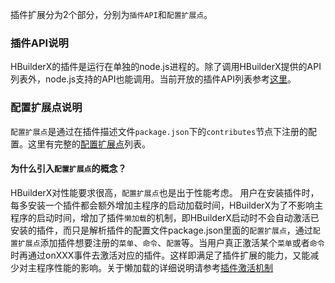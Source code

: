 插件扩展分为2个部分，分别为`插件API`和`配置扩展点`。
### 插件API说明
HBuilderX的插件是运行在单独的node.js进程的。除了调用HBuilderX提供的API列表外，node.js支持的API也能调用。当前开放的插件API列表参考[这里](/ExtensionDocs/Api/README.md)。

### 配置扩展点说明
`配置扩展点`是通过在插件描述文件`package.json`下的`contributes`节点下注册的配置。这里有完整的[配置扩展点](/ExtensionDocs/ContributionPoints/README.md)列表。
#### 为什么引入`配置扩展点`的概念？
HBuilderX对性能要求很高，`配置扩展点`也是出于性能考虑。 用户在安装插件时，每多安装一个插件都会额外增加主程序的启动加载时间，HBuilderX为了不影响主程序的启动时间，增加了插件`懒加载`的机制，即HBuilderX启动时不会自动激活已安装的插件，而只是解析插件的配置文件package.json里面的`配置扩展点`，通过`配置扩展点`添加插件想要注册的`菜单`、`命令`、`配置`等。当用户真正激活某个`菜单`或者`命令`时再通过onXXX事件去激活对应的插件。这样即满足了插件扩展的能力，又能减少对主程序性能的影响。关于懒加载的详细说明请参考[插件激活机制](/ExtensionDocs/activation_event.md)
